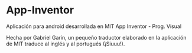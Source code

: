 # App-Inventor
 Aplicación para android desarrollada en MIT App Inventor - Prog. Visual

Hecha por Gabriel Garín, un pequeño traductor elaborado en la aplicación de MIT
traduce al inglés y al portugués (¡Siuuu!).